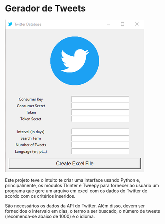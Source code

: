 # Gerador de Tweets

![Imagem do projeto](/twitter-project.png)

Este projeto teve o intuito te criar uma interface usando Python e, principalmente, os módulos Tkinter e Tweepy para fornecer ao usuário um programa que gere um arquivo em excel com os dados do Twitter de acordo com os critérios inseridos.

São necessários os dados da API do Twitter. Além disso, devem ser fornecidos o intervalo em dias, o termo a ser buscado, o número de tweets (recomenda-se abaixo de 1000) e o idioma.

